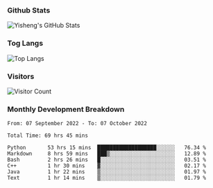 ### Github Stats
![Yisheng's GitHub Stats](https://github-readme-stats-9qabuvhk1-gongyisheng.vercel.app/api?username=gongyisheng&count_private=true&show_icons=true)
### Tog Langs
![Top Langs](https://github-readme-stats-9qabuvhk1-gongyisheng.vercel.app/api/top-langs/?username=gongyisheng&layout=compact)
### Visitors
![Visitor Count](https://profile-counter.glitch.me/gongyisheng/count.svg)
### Monthly Development Breakdown
<!--START_SECTION:waka-->

```text
From: 07 September 2022 - To: 07 October 2022

Total Time: 69 hrs 45 mins

Python       53 hrs 15 mins  ███████████████████░░░░░░   76.34 %
Markdown     8 hrs 59 mins   ███▒░░░░░░░░░░░░░░░░░░░░░   12.89 %
Bash         2 hrs 26 mins   █░░░░░░░░░░░░░░░░░░░░░░░░   03.51 %
C++          1 hr 30 mins    ▓░░░░░░░░░░░░░░░░░░░░░░░░   02.17 %
Java         1 hr 22 mins    ▒░░░░░░░░░░░░░░░░░░░░░░░░   01.97 %
Text         1 hr 14 mins    ▒░░░░░░░░░░░░░░░░░░░░░░░░   01.79 %
```

<!--END_SECTION:waka-->
